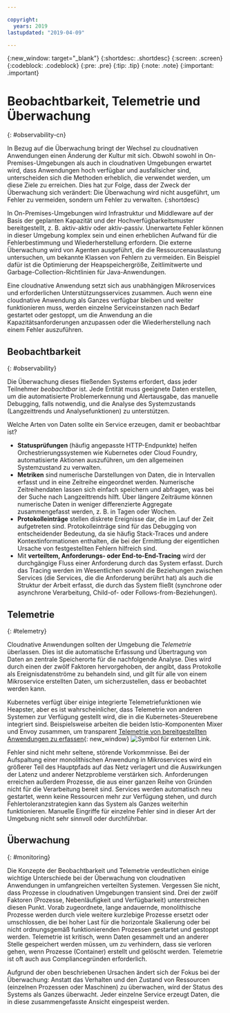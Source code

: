 ```yaml
---

copyright:
  years: 2019
lastupdated: "2019-04-09"

---
```


{:new_window: target="_blank"}
{:shortdesc: .shortdesc}
{:screen: .screen}
{:codeblock: .codeblock}
{:pre: .pre}
{:tip: .tip}
{:note: .note}
{:important: .important}

# Beobachtbarkeit, Telemetrie und Überwachung
{: #observability-cn}

In Bezug auf die Überwachung bringt der Wechsel zu cloudnativen Anwendungen einen Änderung der Kultur mit sich. Obwohl sowohl in On-Premises-Umgebungen als auch in cloudnativen Umgebungen erwartet wird, dass Anwendungen hoch verfügbar und ausfallsicher sind, unterscheiden sich die Methoden erheblich, die verwendet werden, um diese Ziele zu erreichen. Dies hat zur Folge, dass der Zweck der Überwachung sich verändert: Die Überwachung wird nicht ausgeführt, um Fehler zu vermeiden, sondern um Fehler zu verwalten.
{:shortdesc}

In On-Premises-Umgebungen wird Infrastruktur und Middleware auf der Basis der geplanten Kapazität und der Hochverfügbarkeitsmuster bereitgestellt, z. B. aktiv-aktiv oder aktiv-passiv. Unerwartete Fehler können in dieser Umgebung komplex sein und einen erheblichen Aufwand für die Fehlerbestimmung und Wiederherstellung erfordern. Die externe Überwachung wird von Agenten ausgeführt, die die Ressourcenauslastung untersuchen, um bekannte Klassen von Fehlern zu vermeiden. Ein Beispiel dafür ist die Optimierung der Heapspeichergröße, Zeitlimitwerte und Garbage-Collection-Richtlinien für Java-Anwendungen. 

Eine cloudnative Anwendung setzt sich aus unabhängigen Mikroservices und erforderlichen Unterstützungsservices zusammen. Auch wenn eine cloudnative Anwendung als Ganzes verfügbar bleiben und weiter funktionieren muss, werden einzelne Serviceinstanzen nach Bedarf gestartet oder gestoppt, um die Anwendung an die Kapazitätsanforderungen anzupassen oder die Wiederherstellung nach einem Fehler auszuführen.  

## Beobachtbarkeit
{: #observability}

Die Überwachung dieses fließenden Systems erfordert, dass jeder Teilnehmer *beobachtbar* ist. Jede Entität muss geeignete Daten erstellen, um die automatisierte Problemerkennung und Alertausgabe, das manuelle Debugging, falls notwendig, und die Analyse des Systemzustands (Langzeittrends und Analysefunktionen) zu unterstützen. 

Welche Arten von Daten sollte ein Service erzeugen, damit er beobachtbar ist? 

* **Statusprüfungen** (häufig angepasste HTTP-Endpunkte) helfen Orchestrierungssystemen wie Kubernetes oder Cloud Foundry, automatisierte Aktionen auszuführen, um den allgemeinen Systemzustand zu verwalten. 
* **Metriken** sind numerische Darstellungen von Daten, die in Intervallen erfasst und in eine Zeitreihe eingeordnet werden. Numerische Zeitreihendaten lassen sich einfach speichern und abfragen, was bei der Suche nach Langzeittrends hilft. Über längere Zeiträume können numerische Daten in weniger differenzierte Aggregate zusammengefasst werden, z. B. in Tagen oder Wochen. 
* **Protokolleinträge** stellen diskrete Ereignisse dar, die im Lauf der Zeit aufgetreten sind. Protokolleinträge sind für das Debugging von entscheidender Bedeutung, da sie häufig Stack-Traces und andere Kontextinformationen enthalten, die bei der Ermittlung der eigentlichen Ursache von festgestellten Fehlern hilfreich sind. 
* Mit **verteiltem, Anforderungs- oder End-to-End-Tracing** wird der durchgängige Fluss einer Anforderung durch das System erfasst. Durch das Tracing werden im Wesentlichen sowohl die Beziehungen zwischen Services (die Services, die die Anforderung berührt hat) als auch die Struktur der Arbeit erfasst, die durch das System fließt (synchrone oder asynchrone Verarbeitung, Child-of- oder Follows-from-Beziehungen). 

## Telemetrie
{: #telemetry}

Cloudnative Anwendungen sollten der Umgebung die *Telemetrie* überlassen. Dies ist die automatische Erfassung und Übertragung von Daten an zentrale Speicherorte für die nachfolgende Analyse. Dies wird durch einen der zwölf Faktoren hervorgehoben, der angibt, dass Protokolle als Ereignisdatenströme zu behandeln sind, und gilt für alle von einem Mikroservice erstellten Daten, um sicherzustellen, dass er beobachtet werden kann. 

Kubernetes verfügt über einige integrierte Telemetriefunktionen wie Heapster, aber es ist wahrscheinlicher, dass Telemetrie von anderen Systemen zur Verfügung gestellt wird, die in die Kubernetes-Steuerebene integriert sind. Beispielsweise arbeiten die beiden Istio-Komponenten Mixer und Envoy zusammen, um transparent [Telemetrie von bereitgestellten Anwendungen zu erfassen](https://istio.io/docs/concepts/policies-and-telemetry/){: new_window} ![Symbol für externen Link](../icons/launch-glyph.svg "Symbol für externen Link"). 

Fehler sind nicht mehr seltene, störende Vorkommnisse. Bei der Aufspaltung einer monolithischen Anwendung in Mikroservices wird ein größerer Teil des Hauptpfads auf das Netz verlagert und die Auswirkungen der Latenz und anderer Netzprobleme verstärken sich. Anforderungen erreichen außerdem Prozesse, die aus einer ganzen Reihe von Gründen nicht für die Verarbeitung bereit sind. Services werden automatisch neu gestartet, wenn keine Ressourcen mehr zur Verfügung stehen, und durch Fehlertoleranzstrategien kann das System als Ganzes weiterhin funktionieren. Manuelle Eingriffe für einzelne Fehler sind in dieser Art der Umgebung nicht sehr sinnvoll oder durchführbar. 

## Überwachung
{: #monitoring}

Die Konzepte der Beobachtbarkeit und Telemetrie verdeutlichen einige wichtige Unterschiede bei der Überwachung von cloudnativen Anwendungen in umfangreichen verteilten Systemen. Vergessen Sie nicht, dass Prozesse in cloudnativen Umgebungen transient sind. Drei der zwölf Faktoren (Prozesse, Nebenläufigkeit und Verfügbarkeit) unterstreichen diesen Punkt. Vorab zugeordnete, lange andauernde, monolithische Prozesse werden durch viele weitere kurzlebige Prozesse ersetzt oder umschlossen, die bei hoher Last für die horizontale Skalierung oder bei nicht ordnungsgemäß funktionierenden Prozessen gestartet und gestoppt werden. Telemetrie ist kritisch, wenn Daten gesammelt und an anderer Stelle gespeichert werden müssen, um zu verhindern, dass sie verloren gehen, wenn Prozesse (Container) erstellt und gelöscht werden. Telemetrie ist oft auch aus Compliancegründen erforderlich.  

Aufgrund der oben beschriebenen Ursachen ändert sich der Fokus bei der Überwachung: Anstatt das Verhalten und den Zustand von Ressourcen (einzelnen Prozessen oder Maschinen) zu überwachen, wird der Status des Systems als Ganzes überwacht. Jeder einzelne Service erzeugt Daten, die in diese zusammengefasste Ansicht eingespeist werden. 

